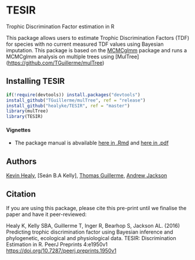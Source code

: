 # TESIR
Trophic Discrimination Factor estimation in R

This package allows users to estimate Trophic Discrimination Factors (TDF) for species with no current measured TDF values using Bayesian imputation. 
This package is based on the [MCMCglmm](http://cran.r-project.org/web/packages/MCMCglmm/index.html) package
and runs a MCMCglmm analysis on multiple trees using [MulTree] (https://github.com/TGuillerme/mulTree)

## Installing TESIR
```r
if(!require(devtools)) install.packages("devtools")
install_github("TGuillerme/mulTree", ref = "release")
install_github("healyke/TESIR", ref = "master")
library(mulTree)
library(TESIR)
```

#### Vignettes
*  The package manual is abvailable [here in .Rmd](https://github.com/healyke/TESIR/blob/master/doc/Introduction-to-TESIR.Rmd) and [here in .pdf](https://github.com/healyke/TESIR/blob/master/doc/Introduction-to-TESIR.pdf)


Authors
-------
[Kevin Healy](http://healyke.github.io), [Seán B.A Kelly], [Thomas Guillerme](http://tguillerme.github.io), [Andrew Jackson](https://github.com/AndrewLJackson)

Citation
-------
If you are using this package, please cite this pre-print until we finalise the paper and have it peer-reviewed:

Healy K, Kelly SBA, Guillerme T, Inger R, Bearhop S, Jackson AL. (2016) Predicting trophic discrimination factor using Bayesian inference and phylogenetic, ecological and physiological data. TESIR: Discrimination Estimation in R. PeerJ Preprints 4:e1950v1 https://doi.org/10.7287/peerj.preprints.1950v1
